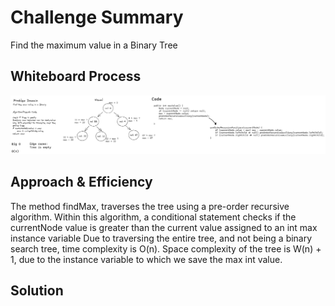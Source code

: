 # Challenge Summary
Find the maximum value in a Binary Tree

## Whiteboard Process
![image](code-challenge-16.png)

## Approach & Efficiency
The method findMax, traverses the tree using a pre-order recursive algorithm. Within this algorithm, a conditional statement checks if the currentNode value is greater than the current value assigned to an int max instance variable
Due to traversing the entire tree, and not being a binary search tree, time complexity is O(n). Space complexity of the tree is W(n) + 1, due to the instance variable to which we save the max int value.

## Solution